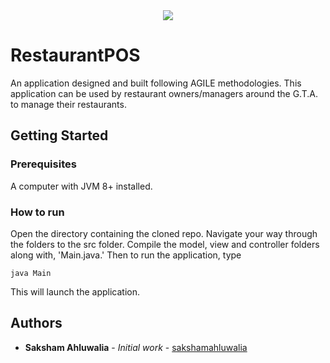 <div align="center">
  <img src ="https://camo.githubusercontent.com/8791e7edd653488024ac18a0bacacc383cc07b48/687474703a2f2f73332e616d617a6f6e6177732e636f6d2f7a68656e676c61622d6d656469612f77702d636f6e74656e742f75706c6f6164732f323031352f30382f30343136343234362f552d6f662d542d4c6f676f2d426c75652d486f72697a2e706e67" />
</div>

# RestaurantPOS
An application designed and built following AGILE methodologies. This application can be used by restaurant owners/managers around the G.T.A. to manage their restaurants.

## Getting Started

### Prerequisites

A computer with JVM 8+ installed.

### How to run

Open the directory containing the cloned repo. Navigate your way through the folders to the src folder. Compile the model, view and controller folders along with, 'Main.java.' Then to run the application, type 
```
java Main
```
This will launch the application. 

## Authors

* **Saksham Ahluwalia** - *Initial work* - [sakshamahluwalia](https://github.com/sakshamahluwalia)
